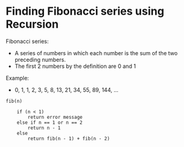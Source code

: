 # Finding Fibonacci series using Recursion

Fibonacci series:
- A series of numbers in which each number is the sum of the two preceding numbers.
- The first 2 numbers by the definition are 0 and 1

Example:
- 0, 1, 1, 2, 3, 5, 8, 13, 21, 34, 55, 89, 144, ...

```
fib(n)

    if (n < 1)
        return error message
    else if n == 1 or n == 2
        return n - 1
    else 
        return fib(n - 1) + fib(n - 2)